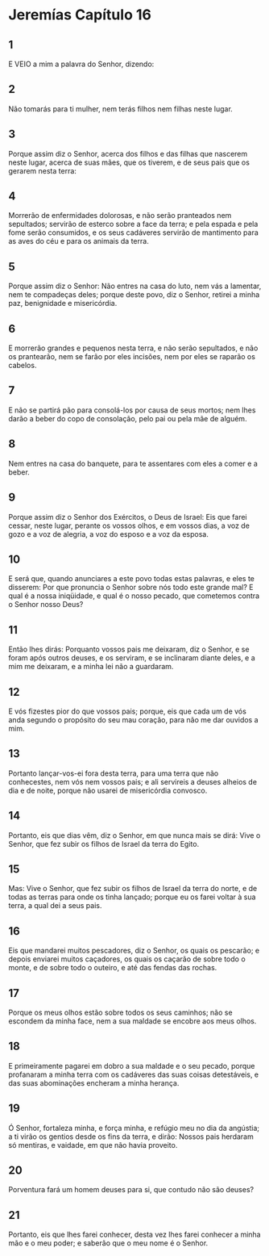 # Jeremías Capítulo 16

## 1
E VEIO a mim a palavra do Senhor, dizendo:

## 2
Não tomarás para ti mulher, nem terás filhos nem filhas neste lugar.

## 3
Porque assim diz o Senhor, acerca dos filhos e das filhas que nascerem neste lugar, acerca de suas mães, que os tiverem, e de seus pais que os gerarem nesta terra:

## 4
Morrerão de enfermidades dolorosas, e não serão pranteados nem sepultados; servirão de esterco sobre a face da terra; e pela espada e pela fome serão consumidos, e os seus cadáveres servirão de mantimento para as aves do céu e para os animais da terra.

## 5
Porque assim diz o Senhor: Não entres na casa do luto, nem vás a lamentar, nem te compadeças deles; porque deste povo, diz o Senhor, retirei a minha paz, benignidade e misericórdia.

## 6
E morrerão grandes e pequenos nesta terra, e não serão sepultados, e não os prantearão, nem se farão por eles incisões, nem por eles se raparão os cabelos.

## 7
E não se partirá pão para consolá-los por causa de seus mortos; nem lhes darão a beber do copo de consolação, pelo pai ou pela mãe de alguém.

## 8
Nem entres na casa do banquete, para te assentares com eles a comer e a beber.

## 9
Porque assim diz o Senhor dos Exércitos, o Deus de Israel: Eis que farei cessar, neste lugar, perante os vossos olhos, e em vossos dias, a voz de gozo e a voz de alegria, a voz do esposo e a voz da esposa.

## 10
E será que, quando anunciares a este povo todas estas palavras, e eles te disserem: Por que pronuncia o Senhor sobre nós todo este grande mal? E qual é a nossa iniqüidade, e qual é o nosso pecado, que cometemos contra o Senhor nosso Deus?

## 11
Então lhes dirás: Porquanto vossos pais me deixaram, diz o Senhor, e se foram após outros deuses, e os serviram, e se inclinaram diante deles, e a mim me deixaram, e a minha lei não a guardaram.

## 12
E vós fizestes pior do que vossos pais; porque, eis que cada um de vós anda segundo o propósito do seu mau coração, para não me dar ouvidos a mim.

## 13
Portanto lançar-vos-ei fora desta terra, para uma terra que não conhecestes, nem vós nem vossos pais; e ali servireis a deuses alheios de dia e de noite, porque não usarei de misericórdia convosco.

## 14
Portanto, eis que dias vêm, diz o Senhor, em que nunca mais se dirá: Vive o Senhor, que fez subir os filhos de Israel da terra do Egito.

## 15
Mas: Vive o Senhor, que fez subir os filhos de Israel da terra do norte, e de todas as terras para onde os tinha lançado; porque eu os farei voltar à sua terra, a qual dei a seus pais.

## 16
Eis que mandarei muitos pescadores, diz o Senhor, os quais os pescarão; e depois enviarei muitos caçadores, os quais os caçarão de sobre todo o monte, e de sobre todo o outeiro, e até das fendas das rochas.

## 17
Porque os meus olhos estão sobre todos os seus caminhos; não se escondem da minha face, nem a sua maldade se encobre aos meus olhos.

## 18
E primeiramente pagarei em dobro a sua maldade e o seu pecado, porque profanaram a minha terra com os cadáveres das suas coisas detestáveis, e das suas abominações encheram a minha herança.

## 19
Ó Senhor, fortaleza minha, e força minha, e refúgio meu no dia da angústia; a ti virão os gentios desde os fins da terra, e dirão: Nossos pais herdaram só mentiras, e vaidade, em que não havia proveito.

## 20
Porventura fará um homem deuses para si, que contudo não são deuses?

## 21
Portanto, eis que lhes farei conhecer, desta vez lhes farei conhecer a minha mão e o meu poder; e saberão que o meu nome é o Senhor.

